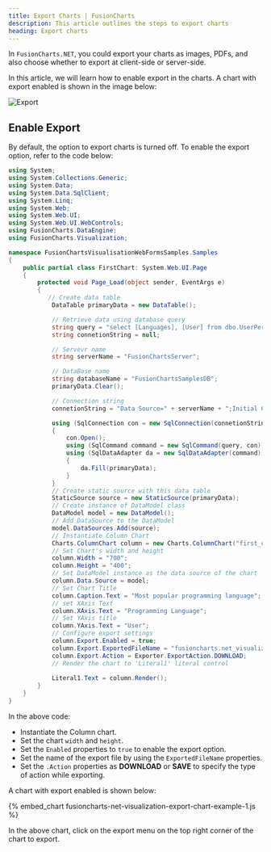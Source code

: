 ```yaml
---
title: Export Charts | FusionCharts
description: This article outlines the steps to export charts
heading: Export charts
---
```


In `FusionCharts.NET`, you could export your charts as images, PDFs, and also choose whether to export at client-side or server-side.

In this article, we will learn how to enable export in the charts. A chart with export enabled is shown in the image below:

![Export](/images/fusioncharts-net-export.png)

## Enable Export

By default, the option to export charts is turned off. To enable the export option, refer to the code below:

```csharp
using System;
using System.Collections.Generic;
using System.Data;
using System.Data.SqlClient;
using System.Linq;
using System.Web;
using System.Web.UI;
using System.Web.UI.WebControls;
using FusionCharts.DataEngine;
using FusionCharts.Visualization;

namespace FusionChartsVisualisationWebFormsSamples.Samples
{
    public partial class FirstChart: System.Web.UI.Page
    {
        protected void Page_Load(object sender, EventArgs e)
        {
           // Create data table
            DataTable primaryData = new DataTable();

            // Retrieve data using database query
            string query = "select [Languages], [User] from dbo.UserPerLanguage";
            string connetionString = null;

            // Servevr name
            string serverName = "FusionChartsServer";

            // DataBase name
            string databaseName = "FusionChartsSamplesDB";
            primaryData.Clear();

            // Connection string
            connetionString = "Data Source=" + serverName + ";Initial Catalog=" + databaseName + ";Trusted_Connection=True;";

            using (SqlConnection con = new SqlConnection(connetionString))
            {
                con.Open();
                using (SqlCommand command = new SqlCommand(query, con))
                using (SqlDataAdapter da = new SqlDataAdapter(command))
                {
                    da.Fill(primaryData);
                }
            }
            // Create static source with this data table
            StaticSource source = new StaticSource(primaryData);
            // Create instance of DataModel class
            DataModel model = new DataModel();
            // Add DataSource to the DataModel
            model.DataSources.Add(source);
            // Instantiate Column Chart
            Charts.ColumnChart column = new Charts.ColumnChart("first_chart");
            // Set Chart's width and height
            column.Width = "700";
            column.Height = "400";
            // Set DataModel instance as the data source of the chart
            column.Data.Source = model;
            // Set Chart Title
            column.Caption.Text = "Most popular programming language";
            // set XAxis Text
            column.XAxis.Text = "Programming Language";
            // Set YAxis title
            column.YAxis.Text = "User";
			// Configure export settings
			column.Export.Enabled = true;
			column.Export.ExportedFileName = "fusioncharts.net_visualizations_exported_files";
			column.Export.Action = Exporter.ExportAction.DOWNLOAD;
            // Render the chart to 'Literal1' literal control
			
            Literal1.Text = column.Render();
        }
    }
}
```

In the above code:

* Instantiate the Column chart.
* Set the chart `width` and `height`.
* Set the `Enabled` properties to `true` to enable the export option.
* Set the name of the export file by using the `ExportedFileName` properties.
* Set the `.Action` properties as **DOWNLOAD** or **SAVE** to specify the type of action while exporting.

A chart with export enabled is shown below:

{% embed_chart fusioncharts-net-visualization-export-chart-example-1.js %}

In the above chart, click on the export menu on the top right corner of the chart to export.